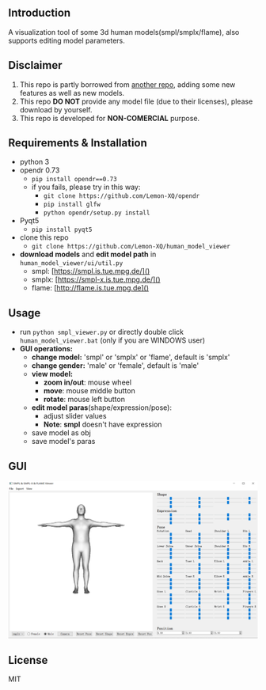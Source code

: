 ## Introduction
A visualization tool of some 3d human models(smpl/smplx/flame), also supports editing model parameters.
## Disclaimer
1. This repo is partly borrowed from [another repo](https://github.com/thmoa/smpl_viewer), adding some new features as well as new models.
2. This repo **DO NOT** provide any model file (due to their licenses), please download by yourself.
3. This repo is developed for **NON-COMERCIAL** purpose.
## Requirements & Installation
- python 3
- opendr 0.73
	- `pip install opendr==0.73`
	- if you fails, please try in this way:
		- `git clone https://github.com/Lemon-XQ/opendr`
		- `pip install glfw`
		- `python opendr/setup.py install`
- Pyqt5
	- `pip install pyqt5`
- clone this repo
	- `git clone https://github.com/Lemon-XQ/human_model_viewer`
- **download models** and **edit model path** in `human_model_viewer/ui/util.py`
	- smpl: [https://smpl.is.tue.mpg.de/]()
	- smplx: [https://smpl-x.is.tue.mpg.de/]()
	- flame: [http://flame.is.tue.mpg.de]()
## Usage
- run `python smpl_viewer.py` or directly double click `human_model_viewer.bat` (only if you are WINDOWS user)
- **GUI operations:**
	- **change model:** 'smpl' or 'smplx' or 'flame', default is 'smplx'
	- **change gender:** 'male' or 'female', default is 'male'
	- **view model:** 
		- **zoom in/out**: mouse wheel
		- **move**: mouse middle button
		- **rotate**: mouse left button
	- **edit model paras**(shape/expression/pose):
		- adjust slider values
		- **Note**: **smpl** doesn't have expression
	- save model as obj
	- save model's paras
## GUI
![](images/gui.png)
## License
MIT
